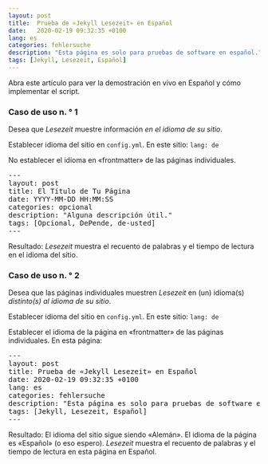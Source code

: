 ```yaml
---
layout: post
title:  Prueba de «Jekyll Lesezeit» en Español
date:   2020-02-19 09:32:35 +0100
lang: es
categories: fehlersuche
description: "Esta página es solo para pruebas de software en español."
tags: [Jekyll, Lesezeit, Español]
---
```

Abra este artículo para ver la demostración en vivo en Español y cómo implementar el script.
<!--more-->

### Caso de uso n. ° 1

Desea que <em>Lesezeit</em> muestre información <em>en el idioma de su sitio</em>.

Establecer idioma del sitio en <code>config.yml</code>. En este sitio: <code>lang: de</code>

No establecer el idioma en «frontmatter» de las páginas individuales.

<pre>
---
layout: post
title: El Título de Tu Página
date: YYYY-MM-DD HH:MM:SS
categories: opcional
description: "Alguna descripción útil."
tags: [Opcional, DePende, de-usted]
---
</pre>

Resultado: <em>Lesezeit</em> muestra el recuento de palabras y el tiempo de lectura en el idioma del sitio.

### Caso de uso n. ° 2

Desea que las páginas individuales muestren <em>Lesezeit</em> en (un) idioma(s) <em>distinto(s) al idioma de su sitio</em>.

Establecer idioma del sitio en <code>config.yml</code>. En este sitio: <code>lang: de</code>

Establecer el idioma de la página en «frontmatter» de las páginas individuales. En esta página:

<pre>
---
layout: post
title: Prueba de «Jekyll Lesezeit» en Español
date: 2020-02-19 09:32:35 +0100
lang: es
categories: fehlersuche
description: "Esta página es solo para pruebas de software en español."
tags: [Jekyll, Lesezeit, Español]
---
</pre>

Resultado: El idioma del sitio sigue siendo «Alemán». El idioma de la página es «Español» (o eso espero). <em>Lesezeit</em> muestra el recuento de palabras y el tiempo de lectura en esta página en Español.
